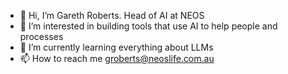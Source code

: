 - 👋 Hi, I’m Gareth Roberts. Head of AI at NEOS
- 👀 I’m interested in building tools that use AI to help people and processes
- 🌱 I’m currently learning everything about LLMs
- 📫 How to reach me groberts@neoslife.com.au
